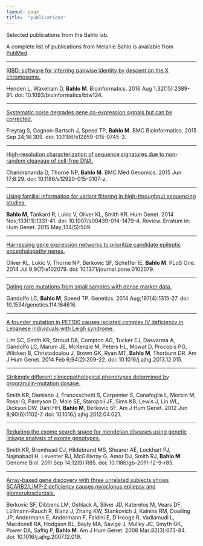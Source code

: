```yaml
---
layout: page
title:  "publications"
---
```


Selected publications from the Bahlo lab. 

A complete list of publications from Melanie Bahlo is available from [PubMed](https://www.ncbi.nlm.nih.gov/pubmed/?term=Bahlo%20M%5BAuthor%5D&cmd=DetailsSearch).

---

[XIBD: software for inferring pairwise identity by descent on the X chromosome.](https://www.ncbi.nlm.nih.gov/pubmed/27153693)

Henden L, Wakeham D, **Bahlo M**.
Bioinformatics. 2016 Aug 1;32(15):2389-91. doi: 10.1093/bioinformatics/btw124.

---

[Systematic noise degrades gene co-expression signals but can be corrected.](https://www.ncbi.nlm.nih.gov/pubmed/26403471)

Freytag S, Gagnon-Bartsch J, Speed TP, **Bahlo M**.
BMC Bioinformatics. 2015 Sep 24;16:309. doi: 10.1186/s12859-015-0745-3.

---

[High-resolution characterization of sequence signatures due to non-random cleavage of cell-free DNA.](https://www.ncbi.nlm.nih.gov/pubmed/26081108)

Chandrananda D, Thorne NP, **Bahlo M**.
BMC Med Genomics. 2015 Jun 17;8:29. doi: 10.1186/s12920-015-0107-z.

---

[Using familial information for variant filtering in high-throughput sequencing studies.](https://www.ncbi.nlm.nih.gov/pubmed/25014031)

**Bahlo M**, Tankard R, Lukic V, Oliver KL, Smith KR.
Hum Genet. 2014 Nov;133(11):1331-41. doi: 10.1007/s00439-014-1479-4. Review. Erratum in: Hum Genet. 2015 May;134(5):509. 

---

[Harnessing gene expression networks to prioritize candidate epileptic encephalopathy genes.](https://www.ncbi.nlm.nih.gov/pubmed/25014031)

Oliver KL, Lukic V, Thorne NP, Berkovic SF, Scheffer IE, **Bahlo M**.
PLoS One. 2014 Jul 9;9(7):e102079. doi: 10.1371/journal.pone.0102079.

---

[Dating rare mutations from small samples with dense marker data.](https://www.ncbi.nlm.nih.gov/pubmed/24879464)

Gandolfo LC, **Bahlo M**, Speed TP.
Genetics. 2014 Aug;197(4):1315-27. doi: 10.1534/genetics.114.164616.

---

[A founder mutation in PET100 causes isolated complex IV deficiency in Lebanese individuals with Leigh syndrome.](https://www.ncbi.nlm.nih.gov/pubmed/24462369)

Lim SC, Smith KR, Stroud DA, Compton AG, Tucker EJ, Dasvarma A, Gandolfo LC, Marum JE, McKenzie M, Peters HL, Mowat D, Procopis PG, Wilcken B, Christodoulou J, Brown GK, Ryan MT, **Bahlo M**, Thorburn DR.
Am J Hum Genet. 2014 Feb 6;94(2):209-22. doi: 10.1016/j.ajhg.2013.12.015.

---

[Strikingly different clinicopathological phenotypes determined by progranulin-mutation dosage.](https://www.ncbi.nlm.nih.gov/pubmed/22608501)

Smith KR, Damiano J, Franceschetti S, Carpenter S, Canafoglia L, Morbin M, Rossi G, Pareyson D, Mole SE, Staropoli JF, Sims KB, Lewis J, Lin 
WL, Dickson DW, Dahl HH, **Bahlo M**, Berkovic SF.
Am J Hum Genet. 2012 Jun 8;90(6):1102-7. doi: 10.1016/j.ajhg.2012.04.021.

---

[Reducing the exome search space for mendelian diseases using genetic linkage analysis of exome genotypes.](https://www.ncbi.nlm.nih.gov/pubmed/21917141)

Smith KR, Bromhead CJ, Hildebrand MS, Shearer AE, Lockhart PJ, Najmabadi H, Leventer RJ, McGillivray G, Amor DJ, Smith RJ, **Bahlo M**.
Genome Biol. 2011 Sep 14;12(9):R85. doi: 10.1186/gb-2011-12-9-r85.

---

[Array-based gene discovery with three unrelated subjects shows SCARB2/LIMP-2 deficiency causes myoclonus epilepsy and glomerulosclerosis.](https://www.ncbi.nlm.nih.gov/pubmed/18308289)

Berkovic SF, Dibbens LM, Oshlack A, Silver JD, Katerelos M, Vears DF, Lüllmann-Rauch R, Blanz J, Zhang KW, Stankovich J, Kalnins RM, Dowling JP, Andermann E, Andermann F, Faldini E, D'Hooge R, Vadlamudi L, Macdonell RA, Hodgson BL, Bayly MA, Savige J, Mulley JC, Smyth GK, Power DA, Saftig P, **Bahlo M**.
Am J Hum Genet. 2008 Mar;82(3):673-84. doi: 10.1016/j.ajhg.2007.12.019.